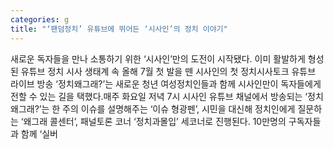 ```yaml
---
categories: g
title: "‘팬덤정치’ 유튜브에 뛰어든 ‘시사인’의 정치 이야기"
---
```

새로운 독자들을 만나 소통하기 위한 ‘시사인’만의 도전이 시작됐다. 이미 활발하게 형성된 유튜브 정치 시사 생태계 속 올해 7월 첫 발을 뗀 시사인의 첫 정치시사토크 유튜브 라이브 방송 ‘정치왜그래?’는 새로운 청년 여성정치인들과 함께 시사인만이 독자들에게 전할 수 있는 길을 택했다.매주 화요일 저녁 7시 시사인 유튜브 채널에서 방송되는 ‘정치왜그래?’는 한 주의 이슈를 설명해주는 ‘이슈 형광펜’, 시민을 대신해 정치인에게 질문하는 ‘왜그래 콜센터’, 패널토론 코너 ‘정치과몰입’ 세코너로 진행된다. 10만명의 구독자들과 함께 ‘실버
